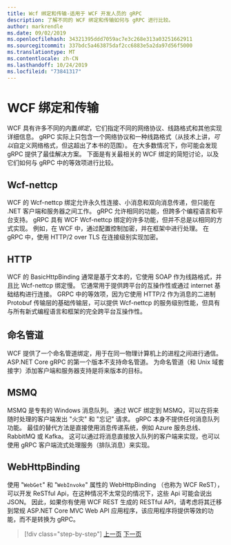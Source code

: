 ```yaml
---
title: Wcf 绑定和传输-适用于 WCF 开发人员的 gRPC
description: 了解不同的 WCF 绑定和传输如何与 gRPC 进行比较。
author: markrendle
ms.date: 09/02/2019
ms.openlocfilehash: 34321395ddd7059ac7e3c268e313a03251662911
ms.sourcegitcommit: 337bdc5a463875daf2cc6883e5a2da97d56f5000
ms.translationtype: MT
ms.contentlocale: zh-CN
ms.lasthandoff: 10/24/2019
ms.locfileid: "73841317"
---
```

# <a name="wcf-bindings-and-transports"></a>WCF 绑定和传输

WCF 具有许多不同的内置*绑定*，它们指定不同的网络协议、线路格式和其他实现详细信息。 gRPC 实际上只包含一个网络协议和一种线路格式（从技术上讲，*可以*自定义网络格式，但这超出了本书的范围）。 在大多数情况下，你可能会发现 gRPC 提供了最佳解决方案。 下面是有关最相关的 WCF 绑定的简短讨论，以及它们如何与 gRPC 中的等效项进行比较。

## <a name="nettcp"></a>Wcf-nettcp

WCF 的 Wcf-nettcp 绑定允许永久性连接、小消息和双向消息传递，但只能在 .NET 客户端和服务器之间工作。 gRPC 允许相同的功能，但跨多个编程语言和平台支持。 gRPC 具有 WCF Wcf-nettcp 绑定的许多功能，但并不总是以相同的方式实现。 例如，在 WCF 中，通过配置控制加密，并在框架中进行处理。 在 gRPC 中，使用 HTTP/2 over TLS 在连接级别实现加密。

## <a name="http"></a>HTTP

WCF 的 BasicHttpBinding 通常是基于文本的，它使用 SOAP 作为线路格式，并且比 Wcf-nettcp 绑定慢。 它通常用于提供跨平台的互操作性或通过 internet 基础结构进行连接。 GRPC 中的等效项，因为它使用 HTTP/2 作为消息的二进制 Protobuf 传输层的基础传输层，可以提供 Wcf-nettcp 的服务级别性能，但具有与所有新式编程语言和框架的完全跨平台互操作性。

## <a name="named-pipes"></a>命名管道

WCF 提供了一个命名管道绑定，用于在同一物理计算机上的进程之间进行通信。 ASP.NET Core gRPC 的第一个版本不支持命名管道。 为命名管道（和 Unix 域套接字）添加客户端和服务器支持是将来版本的目标。

## <a name="msmq"></a>MSMQ

MSMQ 是专有的 Windows 消息队列。 通过 WCF 绑定到 MSMQ，可以在将来随时处理的客户端发出 "火灾" 和 "忘记" 请求。 gRPC 本身不提供任何消息队列功能。 最佳的替代方法是直接使用消息传递系统，例如 Azure 服务总线、RabbitMQ 或 Kafka。 这可以通过将消息直接放入队列的客户端来实现，也可以使用 gRPC 客户端流式处理服务（排队消息）来实现。

## <a name="webhttpbinding"></a>WebHttpBinding

使用 "`WebGet`" 和 "`WebInvoke`" 属性的 WebHttpBinding （也称为 WCF ReST），可以开发 ReSTful Api，在这种情况不太常见的情况下，这些 Api 可能会说出 JSON。 因此，如果你有使用 WCF REST 生成的 RESTful API，请考虑将其迁移到常规 ASP.NET Core MVC Web API 应用程序，该应用程序将提供等效的功能，而不是转换为 gRPC。

>[!div class="step-by-step"]
>[上一页](wcf-endpoints-grpc-methods.md)
>[下一页](rpc-types.md)
